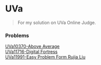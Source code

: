 # UVa
> For my solution on UVa Online Judge.

### Problems
[UVa10370-Above Average](https://github.com/elirex/uva/blob/master/problems/UVa10370_AboveAverage.cpp)	
[UVa11716-Digital Fortress](https://github.com/elirex/uva/blob/master/problems/UVa11716_DigitalFortress.cpp)	
[UVa11991-Easy Problem Form Rujia Liu](https://github.com/elirex/uva/blob/master/problems/UVa11991_EasyProblemFromRujiaLiu.cpp)	


